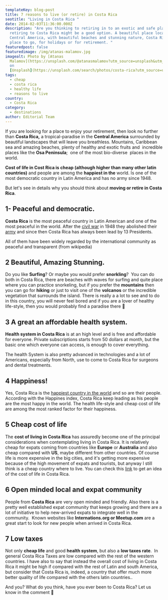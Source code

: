 ```yaml
---
templateKey: blog-post
title: 7 reasons to live (or retire) in Costa Rica
seotitle: "Living in Costa Rica "
date: 2014-02-03T11:36:00.000Z
description: "Are you thinking to retiring in to an exotic and safe place? Then
  retiring to Costa Rica might be a good option. A beautiful place located in
  Central America, with beautiful beaches and stunning nature, Costa Rica is the
  place to go, for holidays or for retirement. "
featuredpost: false
featuredimage: /img/atanas-malamov.jpg
imagealt: Photo by [Atanas
  Malamov](https://unsplash.com/@atanasmalamov?utm_source=unsplash&utm_medium=referral&utm_content=creditCopyText)
  on
  [Unsplash](https://unsplash.com/search/photos/costa-rica?utm_source=unsplash&utm_medium=referral&utm_content=creditCopyText)
tags:
  - cheap
  - costa rica
  - healthy life
  - reasons to live
country:
  - Costa Rica
category:
  - destinations
author: Editorial Team
---
```

If you are looking for a place to enjoy your retirement, then look no further than **Costa Rica,** a tropical-paradise in the **Central America** surrounded by beautiful landscapes that will leave you breathless. Mountains, Caribbean sea and amazing beaches, plenty of healthy and exotic fruits and  incredible places like the **Osa Peninsula**;  one of the most bio-diverse  places in the world.

**Cost of life in Cost Rica is cheap (although higher than many other latin countries)** and people are among the **happiest in the** world. Is one of the most democratic country in Latin America and has no army since 1948.

But let's see in details why you should think about **moving or retire in Costa Rica**.

## 1- Peaceful and democratic.

**Costa Rica** is the most peaceful country in Latin American and one of the most peaceful in the world. After the <a href="https://en.wikipedia.org/wiki/Costa_Rican_Civil_War" target="_blank">civil war</a> in 1948 they abolished their <a title="costa rica army" href="https://en.wikipedia.org/wiki/Military_of_Costa_Rica" target="_blank">army</a> and since then Costa Rica has always been lead by 13 Presidents.

All of them have been widely regarded by the international community as peaceful and transparent (from wikipedia)

## 2 Beautiful, Amazing Stunning.

Do you like **Surfing**? Or maybe you would prefer **snorkling**?  You can do both in Costa Rica, there are beaches with waves for surfing and quite place where you can practice snorkeling, but if you prefer the **mountains** then you can go for **hiking** or just to visit one of the **volcanos** or the incredible vegetation that surrounds the island. There is really a a lot to see and to do in this country, you will never feel bored and if you are a lover of healthy life-style, then you would probably find a paradise there 🙂

## 3 A great an affordable health system.

**Health system in Costa Rica** is at an high level and is free and affordable for everyone. Private subscriptions starts from 50 dollars at month, but the basic one which everyone can access, is enough to cover everything.

The health System is also pretty advanced in technologies and a lot of Americans, especially from North, use to come to Costa Rica for surgeons and dental treatments.

## 4 Happiness!

Yes, Costa Rica is the <a title="costa rica happiest country" href="https://www.happyplanetindex.org/countries/costa-rica/" target="_blank">happiest country in the world</a> and so are their people. According with the Happines index, Costa Rica keep leading as his people are the most happy in the world. The health life-style and cheap cost of life are among the most ranked factor for their happiness.

## 5 Cheap cost of life

The **cost of living in Costa Rica** has assuredly become one of the principal considerations when contemplating living in Costa Rica. It is relatively cheap for expats coming from countries like **Europe** or **Australia** and also cheap compared with **US**, maybe different from other countries. Of course life is more expensive in the big cities, and it's getting more expensive because of the high movement of expats and tourists, but anyway I still think is a cheap country where to live. You can check this [link](https://www.numbeo.com/cost-of-living/country_result.jsp?country=Costa+Rica) to get an idea of the cost of life in Costa Rica.

## 6 Open minded local and expat community

People from **Costa Rica** are very open minded and friendly. Also there is a pretty well established expat community that keeps growing and there are a lot of initiative to help new-arrived expats to integrate well in the community.  Known websites like **Internations.org or Meetup.com** are a great start to look for new people when arrived in Costa Rica.

## 7 Low taxes

Not only **cheap life** and good **health system**, but also a **low taxes rate**.  In general Costa Rica Taxes are low compared with the rest of the western countries. I have also to say that instead the overall cost of living in Costa Rica it might be high if compared with the rest of Latin and south America, but consider that Costa Rica is, indeed, a country that offer much more better quality of life compared with the others latin countries..

And you? What do you think, have you ever been to Costa Rica? Let us know in the comment 🙂
